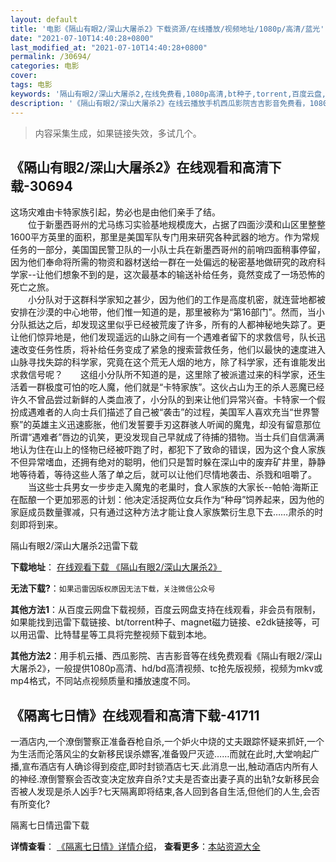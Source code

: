```yaml
---
layout: default
title: '电影《隔山有眼2/深山大屠杀2》下载资源/在线播放/视频地址/1080p/高清/蓝光'
date: "2021-07-10T14:40:28+0800"
last_modified_at: "2021-07-10T14:40:28+0800"
permalink: /30694/
categories: 电影
cover:
tags: 电影
keywords: '隔山有眼2/深山大屠杀2,在线免费看,1080p高清,bt种子,torrent,百度云盘,magnet,磁力链,迅雷下载资源'
description: '《隔山有眼2/深山大屠杀2》在线云播放手机西瓜影院吉吉影音免费看，1080p高清bd/hd未删减完整版和tc抢先枪版，mkv/mp4格式，附带bt/torrent种子、magnet/磁力链、百度云盘、网盘资源迅雷下载链接'
---
```


>内容采集生成，如果链接失效，多试几个。


## 《隔山有眼2/深山大屠杀2》在线观看和高清下载-30694

这场灾难由卡特家族引起，势必也是由他们亲手了结。<br />　　位于新墨西哥州的尤马练习实验基地规模庞大，占据了四面沙漠和山区里整整1600平方英里的面积，那里是美国军队专门用来研究各种武器的地方。作为常规任务的一部分，美国国民警卫队的一小队士兵在新墨西哥州的前哨四面稍事停留，因为他们奉命将所需的物资和器材送给一群在一处偏远的秘密基地做研究的政府科学家--让他们想象不到的是，这次最基本的输送补给任务，竟然变成了一场恐怖的死亡之旅。<br />　　小分队对于这群科学家知之甚少，因为他们的工作是高度机密，就连营地都被安排在沙漠的中心地带，他们惟一知道的是，那里被称为“第16部门”。然而，当小分队抵达之后，却发现这里似乎已经被荒废了许多，所有的人都神秘地失踪了。更让他们惊异地是，他们发现遥远的山脉之间有一个遇难者留下的求救信号，队长迅速改变任务性质，将补给任务变成了紧急的搜索营救任务，他们以最快的速度进入山脉寻找失踪的科学家，究竟在这个荒无人烟的地方，除了科学家，还有谁能发出求救信号呢？　　这组小分队所不知道的是，这里除了被派遣过来的科学家，还生活着一群极度可怕的吃人魔，他们就是“卡特家族”。这伙占山为王的杀人恶魔已经许久不曾品尝过新鲜的人类血液了，小分队的到来让他们异常兴奋。卡特家一个假扮成遇难者的人向士兵们描述了自己被&ldquo;袭击”的过程，美国军人喜欢充当“世界警察”的英雄主义迅速膨胀，他们发誓要手刃这群骇人听闻的魔鬼，却没有留意那位所谓&ldquo;遇难者&rdquo;唇边的讥笑，更没发现自己早就成了待捕的猎物。当士兵们自信满满地认为住在山上的怪物已经被吓跑了时，都犯下了致命的错误，因为这个食人家族不但异常嗜血，还拥有绝对的聪明，他们只是暂时躲在深山中的废弃矿井里，静静地等待着，等待这些人落了单之后，就可以让他们尽情地袭击、杀戮和咀嚼了。<br />　　当这些士兵男女一步步走入魔鬼的老巢时，食人家族的大家长--帕帕·海斯正在酝酿一个更加邪恶的计划：他决定活捉两位女兵作为“种母”饲养起来，因为他的家庭成员数量骤减，只有通过这种方法才能让食人家族繁衍生息下去&hellip;…肃杀的时刻即将到来。


隔山有眼2/深山大屠杀2迅雷下载

**下载地址**： [在线观看下载 《隔山有眼2/深山大屠杀2》](https://www.993dy.com//vod-detail-id-18028.html) 


**无法下载?**：`如果迅雷因版权原因无法下载，关注微信公众号 `

**其他方法1**：从百度云网盘下载视频，百度云网盘支持在线观看，非会员有限制，如果能找到迅雷下载链接、bt/torrent种子、magnet磁力链接、e2dk链接等，可以用迅雷、比特彗星等工具将完整视频下载到本地。

**其他方法2**：用手机云播、西瓜影院、吉吉影音等在线免费观看《隔山有眼2/深山大屠杀2》，一般提供1080p高清、hd/bd高清视频、tc抢先版视频，视频为mkv或mp4格式，不同站点视频质量和播放速度不同。


## 《隔离七日情》在线观看和高清下载-41711

一酒店内,一个潦倒警察正准备吞枪自杀,一个妒火中烧的丈夫跟踪怀疑来抓奸,一个为生活而沦落风尘的女新移民误杀嫖客,准备毁尸灭迹……而就在此时,大堂响起广播,宣布酒店有人确诊得到疫症,即时封锁酒店七天.此消息一出,触动酒店内所有人的神经.潦倒警察会否改变决定放弃自杀?丈夫是否查出妻子真的出轨?女新移民会否被人发现是杀人凶手?七天隔离即将结束,各人回到各自生活,但他们的人生,会否有所变化?


隔离七日情迅雷下载

**详情查看**： [《隔离七日情》详情介绍](/movie/41711/)， **查看更多**：[本站资源大全](/movie/t/all/)

